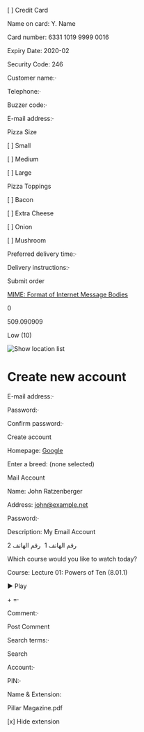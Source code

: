 \[ ] Credit Card

Name on card: Y. Name

Card number: 6331 1019 9999 0016

Expiry Date: 2020-02

Security Code: 246

Customer name:·

Telephone:·

Buzzer code:·

E-mail address:·

Pizza Size

\[ ] Small

\[ ] Medium

\[ ] Large

Pizza Toppings

\[ ] Bacon

\[ ] Extra Cheese

\[ ] Onion

\[ ] Mushroom

Preferred delivery time:·

Delivery instructions:·

Submit order

[MIME: Format of Internet Message Bodies](https://tools.ietf.org/html/rfc2045)

0

509.090909

Low (10)

![Show location list](map.png)

# Create new account

E-mail address:·

Password:·

Confirm password:·

Create account

Homepage: [Google](https://www.google.com/)

Enter a breed: (none selected)

Mail Account

Name: John Ratzenberger

Address: [john@example.net](mailto:john@example.net)

Password:·

Description: My Email Account

‫ رقم الهاتف 1 ‮ ‫ رقم الهاتف 2 ‮

Which course would you like to watch today?

Course: Lecture 01: Powers of Ten (8.01.1)

▶ Play

 \+  =·

Comment:·

Post Comment

Search terms:·



 Search

Account:·

PIN:·

Name & Extension:

Pillar Magazine.pdf

\[x] Hide extension
